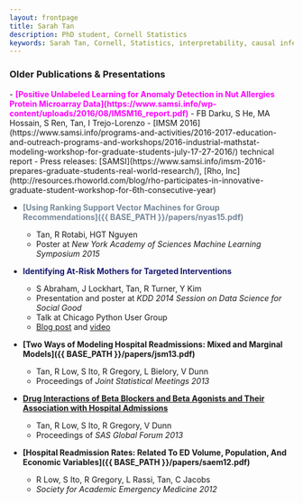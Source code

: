 ```yaml
---
layout: frontpage
title: Sarah Tan
description: PhD student, Cornell Statistics
keywords: Sarah Tan, Cornell, Statistics, interpretability, causal inference
---
```


<div class="row-fluid"><h3>Older Publications & Presentations</h3>
</div>
- <span style="color:magenta;font-weight:bold">[Positive Unlabeled Learning for Anomaly Detection in Nut Allergies Protein Microarray Data](https://www.samsi.info/wp-content/uploads/2016/08/IMSM16_report.pdf)</span>
   - FB Darku, S He, MA Hossain, S Ren, Tan, I Trejo-Lorenzo
   - [IMSM 2016](https://www.samsi.info/programs-and-activities/2016-2017-education-and-outreach-programs-and-workshops/2016-industrial-mathstat-modeling-workshop-for-graduate-students-july-17-27-2016/) technical report
   - Press releases: [SAMSI](https://www.samsi.info/imsm-2016-prepares-graduate-students-real-world-research/), [Rho, Inc](http://resources.rhoworld.com/blog/rho-participates-in-innovative-graduate-student-workshop-for-6th-consecutive-year)

- <span style="color:LightSlateGrey;font-weight:bold">[Using Ranking Support Vector Machines for Group Recommendations]({{ BASE_PATH }}/papers/nyas15.pdf)</span>
   - Tan, R Rotabi, HGT Nguyen
   - Poster at _New York Academy of Sciences Machine Learning Symposium 2015_

- <span style="color:MidnightBlue;font-weight:bold">Identifying At-Risk Mothers for Targeted Interventions</span>
   - S Abraham, J Lockhart, Tan, R Turner, Y Kim 
   - Presentation and poster at _KDD 2014 Session on Data Science for Social Good_
   - Talk at Chicago Python User Group
   - [Blog post](https://dssg.uchicago.edu/2014/08/27/defining-the-undefinable-measuring-the-unmeasurable/) and [video](https://www.youtube.com/watch?v=AZhvzcxZFTM)

- <span style="font-weight:bold">[Two Ways of Modeling Hospital Readmissions: Mixed and Marginal Models]({{ BASE_PATH }}/papers/jsm13.pdf)</span>
   - Tan, R Low, S Ito, R Gregory, L Bielory, V Dunn
   - Proceedings of _Joint Statistical Meetings 2013_

- <span style="font-weight:bold">[Drug Interactions of Beta Blockers and Beta Agonists and Their Association with Hospital Admissions](http://support.sas.com/resources/papers/proceedings13/164-2013.pdf)</span>
   - Tan, R Low, S Ito, R Gregory, V Dunn 
   - Proceedings of _SAS Global Forum 2013_

- <span style="font-weight:bold">[Hospital Readmission Rates: Related To ED Volume, Population, And Economic Variables]({{ BASE_PATH }}/papers/saem12.pdf)</span>
   - R Low, S Ito, R Gregory, L Rassi, Tan, C Jacobs 
   - _Society for Academic Emergency Medicine 2012_

